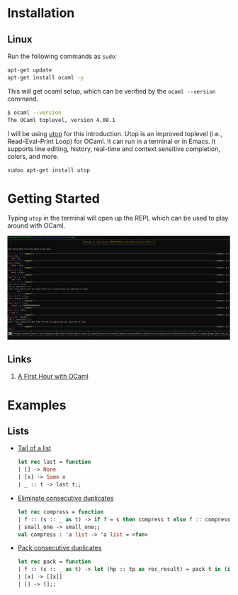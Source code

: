 # Installation

## Linux

Run the following commands as `sudo`:

```bash
apt-get update
apt-get install ocaml -y
```

This will get ocaml setup, which can be verified by the
`ocaml --version` command.

```bash
$ ocaml --version
The OCaml toplevel, version 4.08.1
```

I will be using [utop](https://github.com/ocaml-community/utop) for
this introduction. Utop is an improved toplevel (i.e., Read-Eval-Print Loop) for OCaml.
It can run in a terminal or in Emacs. It supports line editing, history, real-time and context
sensitive completion, colors, and more.

```bash
sudoo apt-get install utop
```

# Getting Started

Typing `utop` in the terminal will open up the REPL which can be used
to play around with OCaml.

![Starter](/screenshots/starter.PNG)


## Links

1. [A First Hour with OCaml](https://ocaml.org/docs/first-hour)

# Examples

## Lists

* [Tail of a list](https://ocaml.org/problems#1)

    ```ocaml
    let rec last = function
    | [] -> None
    | [x] -> Some x
    | _ :: t -> last t;;
    ```

* [Eliminate consecutive duplicates](https://ocaml.org/problems#8)

    ```ocaml
    let rec compress = function
    | f :: (s :: _ as t) -> if f = s then compress t else f :: compress t
    | small_one -> small_one;;
    val compress : 'a list -> 'a list = <fun>
    ```

* [Pack consecutive duplicates](https://ocaml.org/problems#9)

    ```ocaml
    let rec pack = function
    | f :: (s :: _ as t) -> let (hp :: tp as rec_result) = pack t in (if f = s then ((f :: hp) :: tp) else [f] :: rec_result)
    | [x] -> [[x]]
    | [] -> [];;
    ```